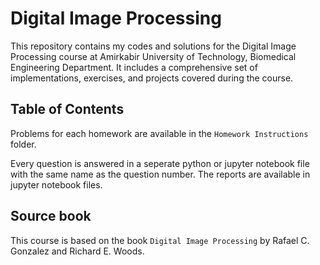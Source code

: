 # Digital Image Processing
This repository contains my codes and solutions for the Digital Image Processing course at Amirkabir University of Technology, Biomedical Engineering Department. It includes a comprehensive set of implementations, exercises, and projects covered during the course.

## Table of Contents


Problems for each homework are available in the `Homework Instructions` folder.

Every question is answered in a seperate python or jupyter notebook file with the same name as the question number. The reports are available in jupyter notebook files.

## Source book
This course is based on the book `Digital Image Processing` by Rafael C. Gonzalez and Richard E. Woods.
